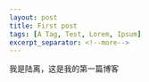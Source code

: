 ```yaml
---
layout: post
title: First post
tags: [A Tag, Test, Lorem, Ipsum]
excerpt_separator: <!--more-->
---
```


我是陆离，这是我的第一篇博客
